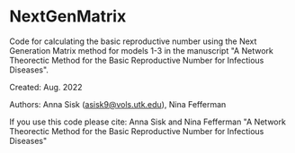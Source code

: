 # NextGenMatrix

Code for calculating the basic reproductive number using the Next Generation
Matrix method for models 1-3 in the manuscript "A Network Theorectic Method 
for the Basic Reproductive Number for Infectious Diseases".

Created: Aug. 2022

Authors: Anna Sisk (asisk9@vols.utk.edu), Nina Fefferman

If you use this code please cite: Anna Sisk and Nina Fefferman "A Network 
Theorectic Method for the Basic Reproductive Number for Infectious Diseases"
